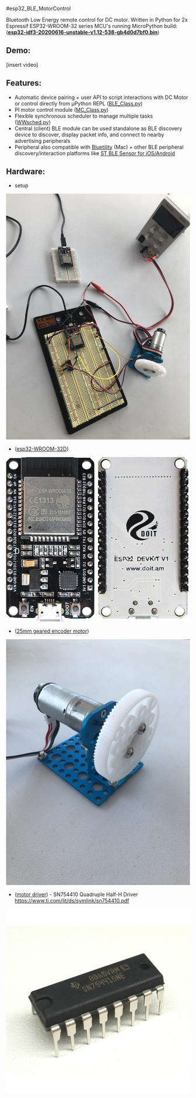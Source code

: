 #esp32_BLE_MotorControl

Bluetooth Low Energy remote control for DC motor. Written in Python for 2x Espressif ESP32-WROOM-32 series MCU's running MicroPython build: ([**esp32-idf3-20200616-unstable-v1.12-538-gb4d0d7bf0.bin**](https://micropython.org/download/esp32/))

Demo:
-----
[insert video]

Features:
---------

- Automatic device pairing + user API to script interactions with DC Motor or control directly from µPython REPL ([BLE_Class.py](https://github.com/waleckaw/esp32_BLE_MotorControl/blob/master/BLE_Class.py))
- PI motor control module ([MC_Class.py](https://github.com/waleckaw/esp32_BLE_MotorControl/blob/master/MC_Class.py))
- Flexible synchronous scheduler to manage multiple tasks ([WWsched.py](https://github.com/waleckaw/esp32_BLE_MotorControl/blob/master/WWsched.py))
- Central (client) BLE module can be used standalone as BLE discovery device to discover, display packet info, and connect to nearby advertising peripherals
- Peripheral also compatible with [Bluetility](https://github.com/jnross/Bluetility/releases) (Mac) + other BLE peripheral discovery/interaction platforms like [ST BLE Sensor for iOS/Android](https://www.st.com/en/embedded-software/stblesensor.html)

Hardware:
---------

- setup

<!-- </br>
<img src="https://raw.githubusercontent.com/waleckaw/esp32_BLE_MotorControl/blob/master/media/IMG_8885.JPG" width="80%" height="80%" alt="X_Nucleo_IDB05A1_mbed_pinout_v1"/>
</br> -->

![alt text](/media/IMG_8885.JPG)

- ([esp32-WROOM-32D](https://www.espressif.com/sites/default/files/documentation/esp32-wroom-32d_esp32-wroom-32u_datasheet_en.pdf))

<!-- </br>
<img src="https://raw.githubusercontent.com/waleckaw/esp32_BLE_MotorControl/blob/master/media/doit-esp-wroom-32-devkit.jpg" width="80%" height="80%" alt="X_Nucleo_IDB05A1_mbed_pinout_v1"/>
</br> -->

![alt text](/media/doit-esp-wroom-32-devkit.jpg)

- ([25mm geared encoder motor](https://forum.makeblock.com/t/information-about-25mm-dc-encoder-motor/10791))

<!-- </br>
<img src="https://raw.githubusercontent.com/waleckaw/esp32_BLE_MotorControl/blob/master/media/IMG_8888.JPG" width="80%" height="80%" alt="X_Nucleo_IDB05A1_mbed_pinout_v1"/>
</br> -->

![alt text](/media/IMG_8888.JPG)

- ([motor driver](https://www.ti.com/lit/ds/symlink/sn754410.pdf)) - SN754410 Quadruple Half-H Driver
https://www.ti.com/lit/ds/symlink/sn754410.pdf

<!-- </br>
<img src="https://raw.githubusercontent.com/waleckaw/esp32_BLE_MotorControl/blob/master/media/h-bridge-sn754410.jpg" width="80%" height="80%" alt="X_Nucleo_IDB05A1_mbed_pinout_v1"/>
</br> -->

![alt text](/media/h-bridge-sn754410.jpg)




